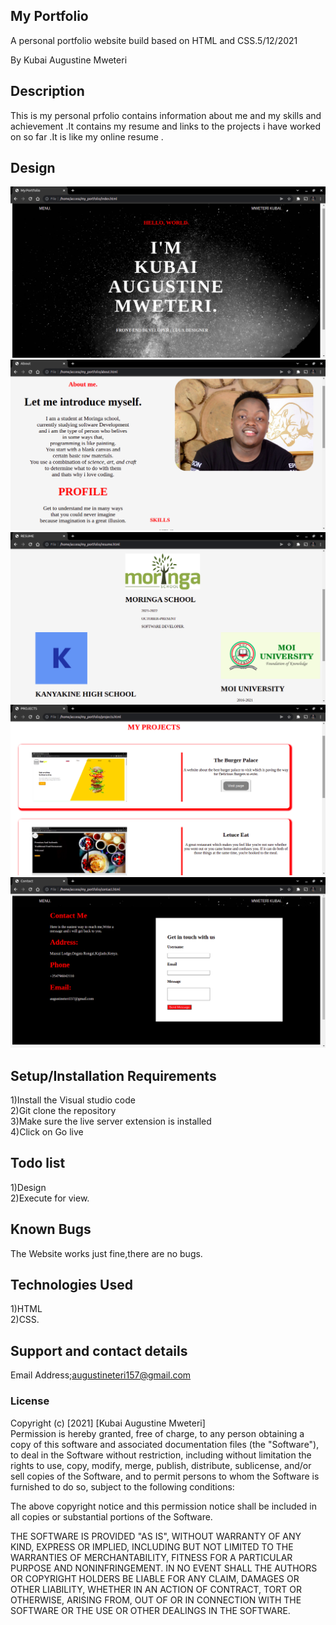 ## My Portfolio
A personal portfolio website build based on HTML and CSS.5/12/2021

By Kubai Augustine Mweteri

## Description
This is my personal prfolio contains information about me and my skills and achievement .It contains my resume and links to the projects i have worked on so far .It is like my online resume .
## Design
<img src="images/home.png" alt="home">
<img src="images/about.png" alt="about">
<img src="images/education.png" alt="education">
<img src="images/projects.png" alt="projects">
<img src="images/contact.png" alt="contact">

## Setup/Installation Requirements
1)Install the Visual studio code<br>2)Git clone the repository<br>3)Make sure the live server extension is installed<br>4)Click on Go live

## Todo list
1)Design<br>2)Execute for view.

## Known Bugs
The Website works just fine,there are no bugs.
## Technologies Used
1)HTML <br>2)CSS.
## Support and contact details
Email Address;augustineteri157@gmail.com

### License
Copyright (c) [2021] [Kubai Augustine Mweteri]<br>Permission is hereby granted, free of charge, to any person obtaining a copy of this software and associated documentation files (the "Software"), to deal in the Software without restriction, including without limitation the rights to use, copy, modify, merge, publish, distribute, sublicense, and/or sell copies of the Software, and to permit persons to whom the Software is furnished to do so, subject to the following conditions:

The above copyright notice and this permission notice shall be included in all copies or substantial portions of the Software.

THE SOFTWARE IS PROVIDED "AS IS", WITHOUT WARRANTY OF ANY KIND, EXPRESS OR IMPLIED, INCLUDING BUT NOT LIMITED TO THE WARRANTIES OF MERCHANTABILITY, FITNESS FOR A PARTICULAR PURPOSE AND NONINFRINGEMENT. IN NO EVENT SHALL THE AUTHORS OR COPYRIGHT HOLDERS BE LIABLE FOR ANY CLAIM, DAMAGES OR OTHER LIABILITY, WHETHER IN AN ACTION OF CONTRACT, TORT OR OTHERWISE, ARISING FROM, OUT OF OR IN CONNECTION WITH THE SOFTWARE OR THE USE OR OTHER DEALINGS IN THE SOFTWARE.
  
  